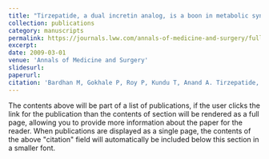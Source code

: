 ```yaml
---
title: "Tirzepatide, a dual incretin analog, is a boon in metabolic syndrome: an editorial"
collection: publications
category: manuscripts
permalink: https://journals.lww.com/annals-of-medicine-and-surgery/fulltext/2024/03000/tirzepatide,_a_dual_incretin_analog,_is_a_boon_in.3.aspx
excerpt: 
date: 2009-03-01
venue: 'Annals of Medicine and Surgery'
slidesurl: 
paperurl: 
citation: 'Bardhan M, Gokhale P, Roy P, Kundu T, Anand A. Tirzepatide, a dual incretin analog, is a boon in metabolic syndrome: an editorial. Annals of Medicine and Surgery. 2024 Mar 1;86(3):1249-50.'
---
```


The contents above will be part of a list of publications, if the user clicks the link for the publication than the contents of section will be rendered as a full page, allowing you to provide more information about the paper for the reader. When publications are displayed as a single page, the contents of the above "citation" field will automatically be included below this section in a smaller font.
